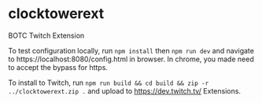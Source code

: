 # clocktowerext
BOTC Twitch Extension


To test configuration locally, run `npm install` then `npm run dev` and navigate to https://localhost:8080/config.html in browser. In chrome, you made need to accept the bypass for https.

To install to Twitch, run `npm run build && cd build && zip -r ../clocktowerext.zip .` and upload to https://dev.twitch.tv/ Extensions.